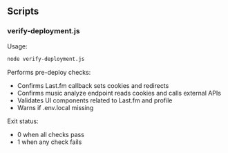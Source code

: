 ## Scripts

### verify-deployment.js
Usage:
```bash
node verify-deployment.js
```
Performs pre-deploy checks:
- Confirms Last.fm callback sets cookies and redirects
- Confirms music analyze endpoint reads cookies and calls external APIs
- Validates UI components related to Last.fm and profile
- Warns if .env.local missing

Exit status:
- 0 when all checks pass
- 1 when any check fails
